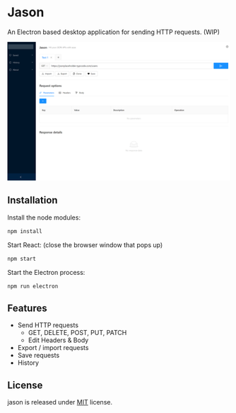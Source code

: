# Jason

An Electron based desktop application for sending HTTP requests. (WIP)

![screenshot](./public/screenshot_01.png)

## Installation

Install the node modules:

```bash
npm install
```

Start React: (close the browser window that pops up)

```bash
npm start
```

Start the Electron process:

```bash
npm run electron
```

## Features

- Send HTTP requests
  - GET, DELETE, POST, PUT, PATCH
  - Edit Headers & Body
- Export / import requests
- Save requests
- History

## License

jason is released under [MIT](https://github.com/larswaechter/jason/blob/master/LICENSE) license.
